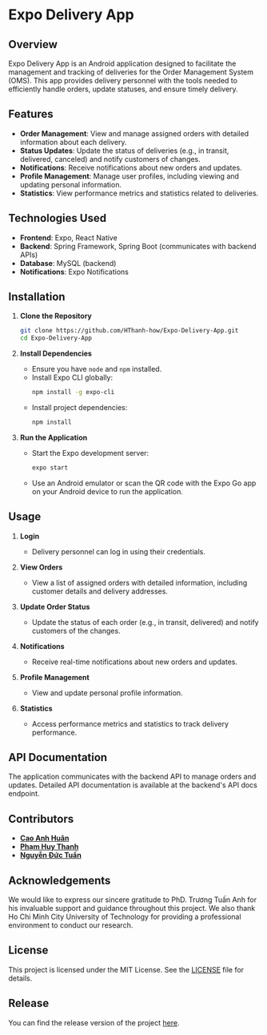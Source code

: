 
# Expo Delivery App

## Overview

Expo Delivery App is an Android application designed to facilitate the management and tracking of deliveries for the Order Management System (OMS). This app provides delivery personnel with the tools needed to efficiently handle orders, update statuses, and ensure timely delivery.

## Features

- **Order Management**: View and manage assigned orders with detailed information about each delivery.
- **Status Updates**: Update the status of deliveries (e.g., in transit, delivered, canceled) and notify customers of changes.
- **Notifications**: Receive notifications about new orders and updates.
- **Profile Management**: Manage user profiles, including viewing and updating personal information.
- **Statistics**: View performance metrics and statistics related to deliveries.

## Technologies Used

- **Frontend**: Expo, React Native
- **Backend**: Spring Framework, Spring Boot (communicates with backend APIs)
- **Database**: MySQL (backend)
- **Notifications**: Expo Notifications

## Installation

1. **Clone the Repository**
   ```bash
   git clone https://github.com/HThanh-how/Expo-Delivery-App.git
   cd Expo-Delivery-App
   ```

2. **Install Dependencies**
   - Ensure you have `node` and `npm` installed.
   - Install Expo CLI globally:
     ```bash
     npm install -g expo-cli
     ```
   - Install project dependencies:
     ```bash
     npm install
     ```

3. **Run the Application**
   - Start the Expo development server:
     ```bash
     expo start
     ```
   - Use an Android emulator or scan the QR code with the Expo Go app on your Android device to run the application.

## Usage

1. **Login**
   - Delivery personnel can log in using their credentials.

2. **View Orders**
   - View a list of assigned orders with detailed information, including customer details and delivery addresses.

3. **Update Order Status**
   - Update the status of each order (e.g., in transit, delivered) and notify customers of the changes.

4. **Notifications**
   - Receive real-time notifications about new orders and updates.

5. **Profile Management**
   - View and update personal profile information.

6. **Statistics**
   - Access performance metrics and statistics to track delivery performance.

## API Documentation

The application communicates with the backend API to manage orders and updates. Detailed API documentation is available at the backend's API docs endpoint.

## Contributors

- [**Cao Anh Huân**](https://github.com/ah2909)
- [**Phạm Huy Thanh**](https://github.com/HThanh-how/)
- [**Nguyễn Đức Tuấn**](https://github.com/ndtuanftd)

## Acknowledgements

We would like to express our sincere gratitude to PhD. Trương Tuấn Anh for his invaluable support and guidance throughout this project. We also thank Ho Chi Minh City University of Technology for providing a professional environment to conduct our research.

## License

This project is licensed under the MIT License. See the [LICENSE](LICENSE) file for details.

## Release

You can find the release version of the project [here](https://github.com/HThanh-how/Expo-Delivery-App/releases).

